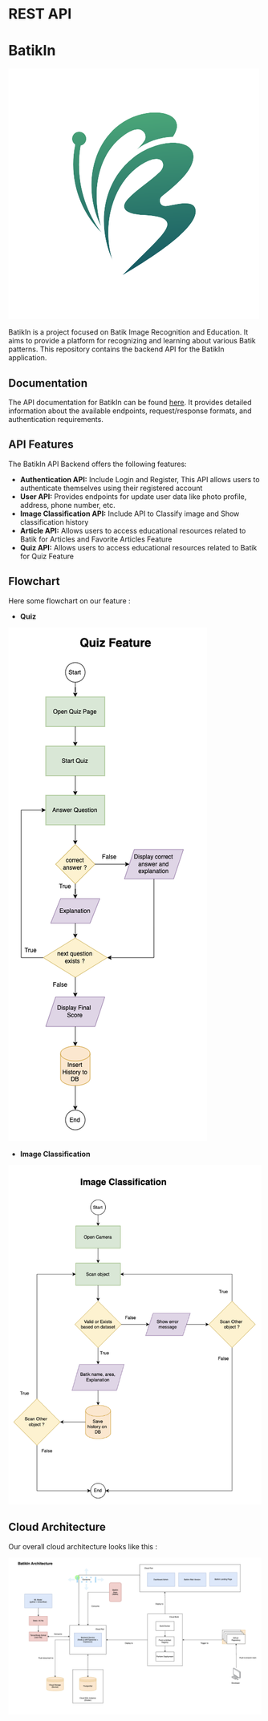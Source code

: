 # REST API
# BatikIn

![BatikIn_Logo](logo_2.png)

BatikIn is a project focused on Batik Image Recognition and Education. It aims to provide a platform for recognizing and learning about various Batik patterns. This repository contains the backend API for the BatikIn application.

## Documentation

The API documentation for BatikIn can be found [here](https://documenter.getpostman.com/view/16118842/2s93shz9Nf). It provides detailed information about the available endpoints, request/response formats, and authentication requirements.

## API Features

The BatikIn API Backend offers the following features:

- **Authentication API:** Include Login and Register, This API allows users to authenticate themselves using their registered account
- **User API:** Provides endpoints for update user data like photo profile, address, phone number, etc.
- **Image Classification API:** Include API to Classify image and Show classification history
- **Article  API:** Allows users to access educational resources related to Batik for Articles and Favorite Articles Feature
- **Quiz  API:** Allows users to access educational resources related to Batik for Quiz Feature

## Flowchart

Here some flowchart on our feature : 

- **Quiz**

![Quiz Flowchart](quiz_flowchart.png)

- **Image Classification**

![Image Classification Flowchart](classification_flowchart.png)

## Cloud Architecture 

Our overall cloud architecture looks like this : 

![Cloud Architecture](cloud_architecture.png)



